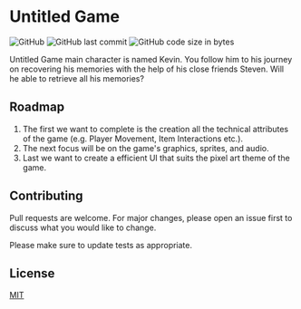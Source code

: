 # Untitled Game

![GitHub](https://img.shields.io/github/license/rageCode153/untitledGame) ![GitHub last commit](https://img.shields.io/github/last-commit/rageCode153/untitledGame) ![GitHub code size in bytes](https://img.shields.io/github/languages/code-size/rageCode153/untitledGame)

Untitled Game main character is named Kevin. You follow him to his journey on recovering his memories with the help of his close friends Steven. Will he able to retrieve all his memories?

## Roadmap

1. The first we want to complete is the creation all the technical attributes of the game (e.g. Player Movement, Item Interactions etc.).
2. The next focus will be on the game's graphics, sprites, and audio.
3. Last we want to create a efficient UI that suits the pixel art theme of the game.

## Contributing
Pull requests are welcome. For major changes, please open an issue first to discuss what you would like to change.

Please make sure to update tests as appropriate.

## License
[MIT](https://choosealicense.com/licenses/mit/)
